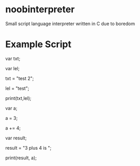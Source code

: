# noobinterpreter
Small script language interpreter written in C due to boredom

# Example Script

var txt;

var lel;

txt = "test 2";

lel = "test";

print(txt,lel);

var a;

a = 3;

a += 4;

var result;

result = "3 plus 4 is ";

print(result, a);
